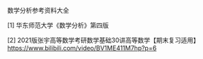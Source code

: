 数学分析参考资料大全

 [1] 华东师范大学《数学分析》第四版

[2] 2021版张宇高等数学考研数学基础30讲高等数学【期末复习适用】https://www.bilibili.com/video/BV1ME411M7hp?p=6

